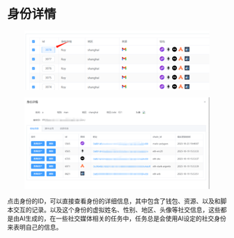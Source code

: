 # 身份详情

<figure><img src="../../../../.gitbook/assets/image (2) (1) (1).png" alt=""><figcaption></figcaption></figure>

<div data-full-width="false">

<figure><img src="../../../../.gitbook/assets/image (4) (1).png" alt=""><figcaption></figcaption></figure>

</div>

点击身份的ID，可以直接查看身份的详细信息，其中包含了钱包、资源、以及和脚本交互的记录。以及这个身份的虚拟姓名、性别、地区、头像等社交信息，这些都是由AI生成的，在一些社交媒体相关的任务中，任务总是会使用AI设定的社交身份来表明自己的信息。
